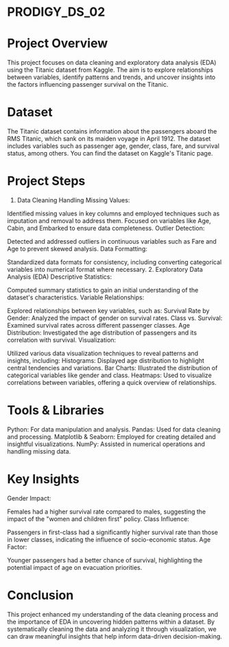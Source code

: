 # PRODIGY_DS_02
# Project Overview
This project focuses on data cleaning and exploratory data analysis (EDA) using the Titanic dataset from Kaggle. The aim is to explore relationships between variables, identify patterns and trends, and uncover insights into the factors influencing passenger survival on the Titanic.

# Dataset
The Titanic dataset contains information about the passengers aboard the RMS Titanic, which sank on its maiden voyage in April 1912. The dataset includes variables such as passenger age, gender, class, fare, and survival status, among others. You can find the dataset on Kaggle's Titanic page.

# Project Steps
1. Data Cleaning
Handling Missing Values:

Identified missing values in key columns and employed techniques such as imputation and removal to address them.
Focused on variables like Age, Cabin, and Embarked to ensure data completeness.
Outlier Detection:

Detected and addressed outliers in continuous variables such as Fare and Age to prevent skewed analysis.
Data Formatting:

Standardized data formats for consistency, including converting categorical variables into numerical format where necessary.
2. Exploratory Data Analysis (EDA)
Descriptive Statistics:

Computed summary statistics to gain an initial understanding of the dataset's characteristics.
Variable Relationships:

Explored relationships between key variables, such as:
Survival Rate by Gender: Analyzed the impact of gender on survival rates.
Class vs. Survival: Examined survival rates across different passenger classes.
Age Distribution: Investigated the age distribution of passengers and its correlation with survival.
Visualization:

Utilized various data visualization techniques to reveal patterns and insights, including:
Histograms: Displayed age distribution to highlight central tendencies and variations.
Bar Charts: Illustrated the distribution of categorical variables like gender and class.
Heatmaps: Used to visualize correlations between variables, offering a quick overview of relationships.
# Tools & Libraries
Python: For data manipulation and analysis.
Pandas: Used for data cleaning and processing.
Matplotlib & Seaborn: Employed for creating detailed and insightful visualizations.
NumPy: Assisted in numerical operations and handling missing data.
# Key Insights
Gender Impact:

Females had a higher survival rate compared to males, suggesting the impact of the "women and children first" policy.
Class Influence:

Passengers in first-class had a significantly higher survival rate than those in lower classes, indicating the influence of socio-economic status.
Age Factor:

Younger passengers had a better chance of survival, highlighting the potential impact of age on evacuation priorities.
# Conclusion
This project enhanced my understanding of the data cleaning process and the importance of EDA in uncovering hidden patterns within a dataset. By systematically cleaning the data and analyzing it through visualization, we can draw meaningful insights that help inform data-driven decision-making.
